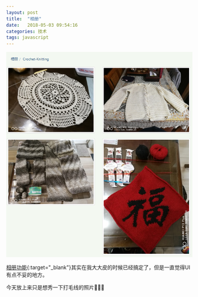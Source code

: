 ```yaml
---
layout: post
title:  "相册"
date:   2018-05-03 09:54:16
categories: 技术
tags: javascript
---
```

![](/img/2018-05-03_photo.PNG)

[相册功能](/photos){:target="_blank"}其实在我大大皮的时候已经搞定了，但是一直觉得UI有点不妥的地方。

今天放上来只是想秀一下打毛线的照片:sheep::sheep::sheep:
